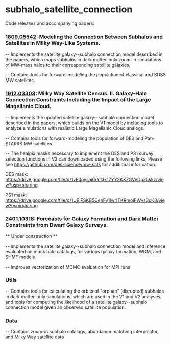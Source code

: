 # subhalo_satellite_connection
Code releases and accompanying papers:

### [1809.05542]((https://arxiv.org/abs/1809.05542)): Modeling the Connection Between Subhalos and Satellites in Milky Way-Like Systems. 

-- Implements the satellite galaxy--subhalo connection model described in the papers, which maps subhalos in dark matter-only zoom-in simulations of MW-mass halos to their corresponding satellite galaxies.

-- Contains tools for forward-modeling the population of classical and SDSS MW satellites.

### [1912.03303]((https://arxiv.org/abs/1912.03303)): Milky Way Satellite Census. II. Galaxy-Halo Connection Constraints Including the Impact of the Large Magellanic Cloud.

-- Implements the updated satellite galaxy--subhalo connection model described in the papers, which builds on the V1 model by including tools to analyze simulations with realistic Large Magellanic Cloud analogs. 

-- Contains tools for forward-modeling the population of DES and Pan-STARRS MW satellites.

-- The healpix masks necessary to implement the DES and PS1 survey selection functions in V2 can downloaded using the following links. Please see https://github.com/des-science/mw-sats for additional information.

DES mask: https://drive.google.com/file/d/1yF0pysai6rY13x17YY3KXZGVeDp25skz/view?usp=sharing
  
PS1 mask: https://drive.google.com/file/d/1UBlFSKB5CehFy1lwrITKRmoiFWvs3cK3/view?usp=sharing

### [2401.10318]((https://arxiv.org/abs/2401.10318)): Forecasts for Galaxy Formation and Dark Matter Constraints from Dwarf Galaxy Surveys.

** Under construction **

-- Implements the satellite galaxy--subhalo connection model and inference evaluated on mock halo catalogs, for various galaxy formation, WDM, and SHMF models

-- Improves vectorization of MCMC evaluation for MPI runs

### Utils

-- Contains tools for calculating the orbits of "orphan" (disrupted) subhalos in dark matter-only simulations, which are used in the V1 and V2 analyses, and tools for computing the likelihood of a satellite galaxy--subhalo connection model given an observed satellite population.

### Data

-- Contains zoom-in subhalo catalogs, abundance matching interpolator, and Milky Way satellite data

